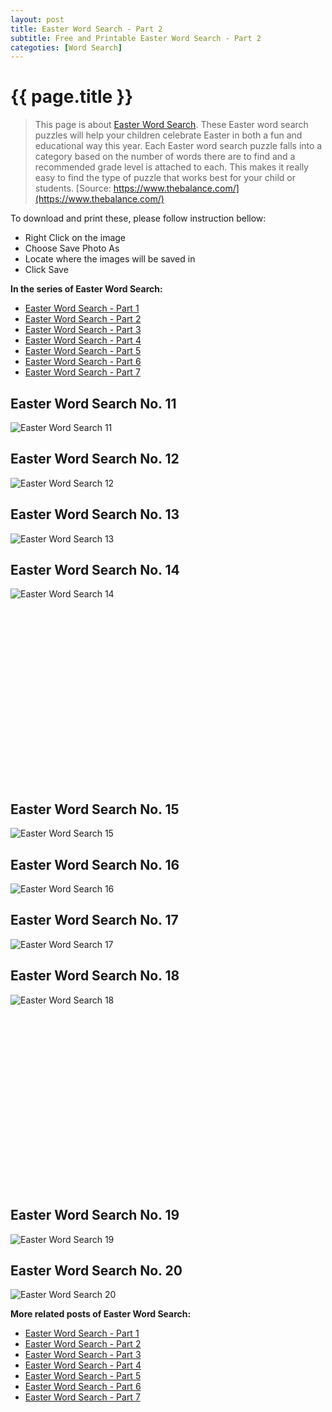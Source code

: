```yaml
---
layout: post
title: Easter Word Search - Part 2
subtitle: Free and Printable Easter Word Search - Part 2
categoties: [Word Search]
---
```

{{ page.title }}
================
> This page is about [Easter Word Search](https://freecoloringpages.github.io/). These Easter word search puzzles will help your children celebrate Easter in both a fun and educational way this year. Each Easter word search puzzle falls into a category based on the number of words there are to find and a recommended grade level is attached to each. This makes it really easy to find the type of puzzle that works best for your child or students. [Source: https://www.thebalance.com/](https://www.thebalance.com/)

To download and print these, please follow instruction bellow:
* Right Click on the image 
* Choose Save Photo As 
* Locate where the images will be saved in 
* Click Save

**In the series of Easter Word Search:**

* [Easter Word Search - Part 1](https://freecoloringpages.github.io/2017/12/01/Easter-Word-Search-part-1.html)
* [Easter Word Search - Part 2](https://freecoloringpages.github.io/2017/12/01/Easter-Word-Search-part-2.html)
* [Easter Word Search - Part 3](https://freecoloringpages.github.io/2017/12/01/Easter-Word-Search-part-3.html)
* [Easter Word Search - Part 4](https://freecoloringpages.github.io/2017/12/01/Easter-Word-Search-part-4.html)
* [Easter Word Search - Part 5](https://freecoloringpages.github.io/2017/12/01/Easter-Word-Search-part-5.html)
* [Easter Word Search - Part 6](https://freecoloringpages.github.io/2017/12/01/Easter-Word-Search-part-6.html)
* [Easter Word Search - Part 7](https://freecoloringpages.github.io/2017/12/01/Easter-Word-Search-part-7.html)

## Easter Word Search No. 11
![Easter Word Search 11](https://freecoloringpages.github.io/img2/Easter-Word-Search%20(11).jpg "Easter Word Search 11")

## Easter Word Search No. 12
![Easter Word Search 12](https://freecoloringpages.github.io/img2/Easter-Word-Search%20(12).jpg "Easter Word Search 12")

## Easter Word Search No. 13
![Easter Word Search 13](https://freecoloringpages.github.io/img2/Easter-Word-Search%20(13).jpg "Easter Word Search 13")

## Easter Word Search No. 14
![Easter Word Search 14](https://freecoloringpages.github.io/img2/Easter-Word-Search%20(14).jpg "Easter Word Search 14")

<script async src="//pagead2.googlesyndication.com/pagead/js/adsbygoogle.js"></script><!-- Texxtonly --><ins class="adsbygoogle" style="display:inline-block;width:336px;height:280px" data-ad-client="ca-pub-6753140515841889" data-ad-slot="3207852233"></ins><script>(adsbygoogle = window.adsbygoogle || []).push({}); </script>

## Easter Word Search No. 15
![Easter Word Search 15](https://freecoloringpages.github.io/img2/Easter-Word-Search%20(15).jpg "Easter Word Search 15")

## Easter Word Search No. 16
![Easter Word Search 16](https://freecoloringpages.github.io/img2/Easter-Word-Search%20(16).jpg "Easter Word Search 16")

## Easter Word Search No. 17
![Easter Word Search 17](https://freecoloringpages.github.io/img2/Easter-Word-Search%20(17).jpg "Easter Word Search 17")

## Easter Word Search No. 18
![Easter Word Search 18](https://freecoloringpages.github.io/img2/Easter-Word-Search%20(18).jpg "Easter Word Search 18")

<script async src="//pagead2.googlesyndication.com/pagead/js/adsbygoogle.js"></script><!-- Texxtonly --><ins class="adsbygoogle" style="display:inline-block;width:336px;height:280px" data-ad-client="ca-pub-6753140515841889" data-ad-slot="3207852233"></ins><script>(adsbygoogle = window.adsbygoogle || []).push({}); </script>

## Easter Word Search No. 19
![Easter Word Search 19](https://freecoloringpages.github.io/img2/Easter-Word-Search%20(19).jpg "Easter Word Search 19")

## Easter Word Search No. 20
![Easter Word Search 20](https://freecoloringpages.github.io/img2/Easter-Word-Search%20(20).jpg "Easter Word Search 20")

**More related posts of Easter Word Search:**

* [Easter Word Search - Part 1](https://freecoloringpages.github.io/2017/12/01/Easter-Word-Search-part-1.html)
* [Easter Word Search - Part 2](https://freecoloringpages.github.io/2017/12/01/Easter-Word-Search-part-2.html)
* [Easter Word Search - Part 3](https://freecoloringpages.github.io/2017/12/01/Easter-Word-Search-part-3.html)
* [Easter Word Search - Part 4](https://freecoloringpages.github.io/2017/12/01/Easter-Word-Search-part-4.html)
* [Easter Word Search - Part 5](https://freecoloringpages.github.io/2017/12/01/Easter-Word-Search-part-5.html)
* [Easter Word Search - Part 6](https://freecoloringpages.github.io/2017/12/01/Easter-Word-Search-part-6.html)
* [Easter Word Search - Part 7](https://freecoloringpages.github.io/2017/12/01/Easter-Word-Search-part-7.html)

